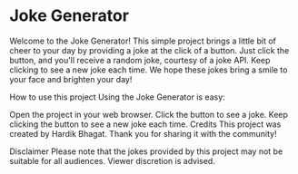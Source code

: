 # Joke Generator

Welcome to the Joke Generator! This simple project brings a little bit of cheer to your day by providing a joke at the click of a button. Just click the button, and you'll receive a random joke, courtesy of a joke API. Keep clicking to see a new joke each time. We hope these jokes bring a smile to your face and brighten your day!

How to use this project
Using the Joke Generator is easy:

Open the project in your web browser.
Click the button to see a joke.
Keep clicking the button to see a new joke each time.
Credits
This project was created by Hardik Bhagat. Thank you for sharing it with the community!

Disclaimer
Please note that the jokes provided by this project may not be suitable for all audiences. Viewer discretion is advised.
